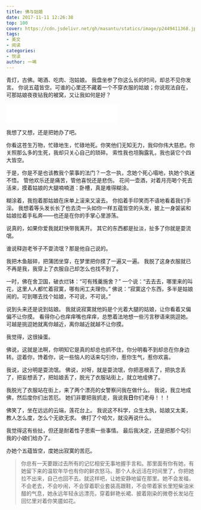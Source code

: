 ```yaml
---
title: 佛与姑娘
date: 2017-11-11 12:26:38
top: 100
cover: https://cdn.jsdelivr.net/gh/masantu/statics/image/p2449411368.jpg
tags:
- 美文
- 阅读
categories:
- 悦读
author: 一唏
---
```


青灯，古佛。喝酒、吃肉、泡姑娘。
我盘坐参了你这么长的时间，却总不见你发言。
你说五蕴皆空。可谁的心里还不藏着一个不穿衣服的姑娘；你说观法自在，可那姑娘夜夜钻我的被窝，又让我如何是好？
<!--more-->

<iframe frameborder="no" border="0" marginwidth="0" marginheight="0" width=298 height=52 src="//music.163.com/outchain/player?type=2&id=28308561&auto=1&height=32"></iframe>

我想了又想，还是把她办了吧。


你看这苍生万物，忙碌地生，忙碌地死。你笑他们无知无力，我仰你伟大慈悲。你关照那么多的生死，我却只关心自己的琐碎。
索性我也坦胸露乳，我也装它个四大皆空。


于是，你是不是也该教我个蒙事的法门？一念一执，念她个死心塌地，执她个执迷不悟。
管他欢乐还是痛苦，管他喜悦还是悲伤。
花间一壶酒，对着月亮喝个死去活来，摸着姑娘的大腿喃喃道：卧槽，真是难得糊涂。

糊涂着，我抱着那姑娘在床单上滚来又滚去。
你掐着手印笑而不语地看着我们手淫。
我想着等头发长长了也去烫一头如你一样五蕴皆空的头发，披上一身袈裟和姑娘拉着手私奔——也还是在你的手掌心里游荡。

说真的，如果你爱我就赶快带我离开。
其它的东西都是扯淡，扯多了你就是耍流氓。


谁说释迦老爷子不耍流氓？那是他自己说的。

我把木鱼敲碎，把蒲团坐穿，在梦里把你摸了一遍又一遍。
我脱了这身衣服就已不再是我，我穿上了衣服自己却怎么也找不到了。

一时，佛在舍卫国，破衣烂钵：“可有残羹施舍？”
一个说：“去去去，哪里来的叫花，这里人人都忙着寂寞，哪有闲工夫理你。”
佛说：“寂寞这个东西，多半是姑娘闹的。可到哪去找个姑娘，不可说，不可说。”

说到头来还是说到姑娘。
我就说寂寞就他妈是个光着大腿的姑娘，让你看着又偏偏不让你摸。
看得你心也痒痒嘴也痒痒，总憋着法地想一些污言秽语来挑逗她。
可越是挑逗她就离你越近，离你越近就越不让你摸。

我觉得，这很操蛋。

佛说，这就是法啊，你明知它是真的却总也抓不住，你分明看不到却总在你身边转。逗着你，馋着你，说一些恼人的话来勾引你，惹你生气，惹你欢喜。

我说，这分明是耍流氓。
佛说，对呀，就是耍流氓，你把恶根丢了，把执念丢了，把妄想丢了，把姑娘丢了，脱光了衣服站街上，就立地成佛了。

我脱光了衣服站在街上，来了两个漂亮的女警察问我在做什么。
我说，我立地成佛，然后度你们出苦厄。
她们非要把我抓走，我说我**日**你们老母！！！

佛笑了，坐在远远的云端，莲花台上。
我说这不科学，众生太执，姑娘又太美，教人怎么度，怎么个无欲无求。
佛打了个哈欠，就没再说什么。

我觉得这有些扯，但还是耐着性子思索一些事情。
最后我决定，还是把那个勾引我的小娘们给办了。

办她个五蕴皆空，度她出寂寞的苦厄。


> 你总有一天要跟过去所有的记忆相安无事地握手言和。那里面有你有她，有她留下来的温软年华也有你的鲜衣怒马。那个人永远活在时间里了，你把她拉不出来，自己也回不去。就这样吧，让她安静地留在那里。她不会发福，不会老去，不会吵闹，不会穿着职业套装高跟鞋，不会带着家长里短柴油米醋的气息，她永远年轻永远漂亮，穿着鲜艳长裙、披着刚染的微卷长发站在回忆里对着你笑靥如花。